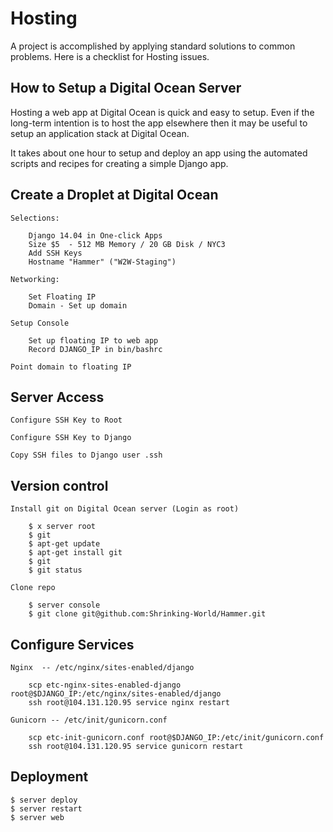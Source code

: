 # Hosting

A project is accomplished by applying standard solutions to common problems.
Here is a checklist for Hosting issues.


## How to Setup a Digital Ocean Server

Hosting a web app at Digital Ocean is quick and easy to setup.  Even if the
long-term intention is to host the app elsewhere then it may be useful to
setup an application stack at Digital Ocean.

It takes about one hour to setup and deploy an app using the automated scripts
and recipes for creating a simple Django app.


## Create a Droplet at Digital Ocean

    Selections:

        Django 14.04 in One-click Apps
        Size $5  - 512 MB Memory / 20 GB Disk / NYC3
        Add SSH Keys
        Hostname "Hammer" ("W2W-Staging")

    Networking:

        Set Floating IP
        Domain - Set up domain

    Setup Console

        Set up floating IP to web app
        Record DJANGO_IP in bin/bashrc

    Point domain to floating IP


## Server Access 

    Configure SSH Key to Root

    Configure SSH Key to Django

    Copy SSH files to Django user .ssh


## Version control

    Install git on Digital Ocean server (Login as root)

        $ x server root
        $ git
        $ apt-get update
        $ apt-get install git
        $ git
        $ git status

    Clone repo

        $ server console
        $ git clone git@github.com:Shrinking-World/Hammer.git


## Configure Services

    Nginx  -- /etc/nginx/sites-enabled/django

        scp etc-nginx-sites-enabled-django root@$DJANGO_IP:/etc/nginx/sites-enabled/django
        ssh root@104.131.120.95 service nginx restart

    Gunicorn -- /etc/init/gunicorn.conf
        
        scp etc-init-gunicorn.conf root@$DJANGO_IP:/etc/init/gunicorn.conf
        ssh root@104.131.120.95 service gunicorn restart


## Deployment

    $ server deploy
    $ server restart
    $ server web

